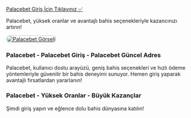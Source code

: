 <a href="https://cutt.ly/PalaceLink">Palacebet Giriş İçin Tıklayınız ✅</a>  

Palacebet, yüksek oranlar ve avantajlı bahis seçenekleriyle kazancınızı artırın!

<a href="https://cutt.ly/PalaceLink" title="Palacebet">
    <img src="https://i.ibb.co/j9jMTv2T/s-Hw-MIFOs-400x400.png" alt="Palacebet Görseli" style="max-width: 100%; border: 2px solid #ddd; border-radius: 10px;">
</a>

<h3>Palacebet - Palacebet Giriş - Palacebet Güncel Adres</h3>
<p>Palacebet, kullanıcı dostu arayüzü, geniş bahis seçenekleri ve hızlı ödeme yöntemleriyle güvenilir bir bahis deneyimi sunuyor. Hemen giriş yaparak avantajlı fırsatlardan yararlanın!</p>

<h3>Palacebet - Yüksek Oranlar - Büyük Kazançlar</h3>
<p>Şimdi giriş yapın ve eğlence dolu bahis dünyasına katılın!</p>

